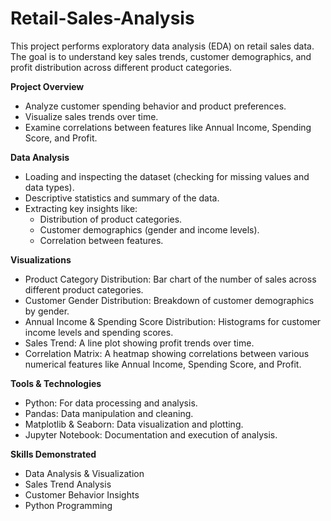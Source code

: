# Retail-Sales-Analysis

This project performs exploratory data analysis (EDA) on retail sales data. The goal is to understand key sales trends, customer demographics, and profit distribution across different product categories.

 **Project Overview**

- Analyze customer spending behavior and product preferences.
- Visualize sales trends over time.
- Examine correlations between features like Annual Income, Spending Score, and Profit.

**Data Analysis**

- Loading and inspecting the dataset (checking for missing values and data types).
- Descriptive statistics and summary of the data.
- Extracting key insights like:
     - Distribution of product categories.
     - Customer demographics (gender and income levels).
     - Correlation between features.

**Visualizations**

- Product Category Distribution: Bar chart of the number of sales across different product categories.
- Customer Gender Distribution: Breakdown of customer demographics by gender.
- Annual Income & Spending Score Distribution: Histograms for customer income levels and spending scores.
- Sales Trend: A line plot showing profit trends over time.
- Correlation Matrix: A heatmap showing correlations between various numerical features like Annual Income, Spending Score, and Profit.

**Tools & Technologies**

- Python: For data processing and analysis.
- Pandas: Data manipulation and cleaning.
- Matplotlib & Seaborn: Data visualization and plotting.
- Jupyter Notebook: Documentation and execution of analysis.

**Skills Demonstrated**

- Data Analysis & Visualization
- Sales Trend Analysis
- Customer Behavior Insights
- Python Programming

